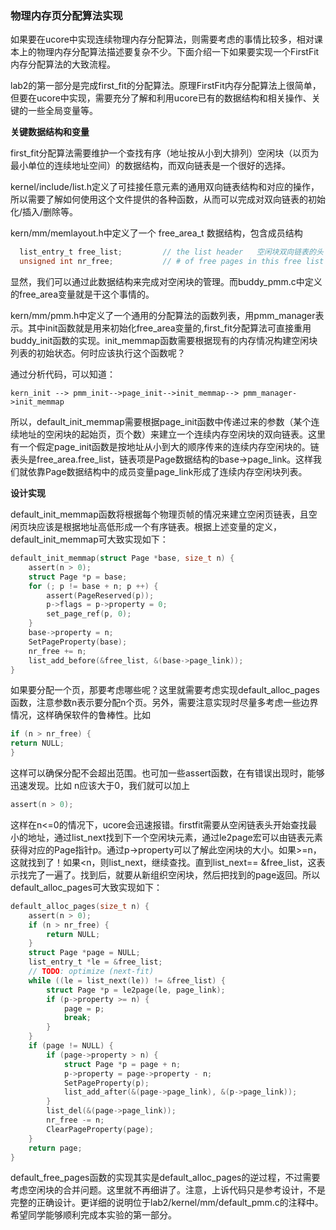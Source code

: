 ### 物理内存页分配算法实现

如果要在ucore中实现连续物理内存分配算法，则需要考虑的事情比较多，相对课本上的物理内存分配算法描述要复杂不少。下面介绍一下如果要实现一个FirstFit内存分配算法的大致流程。

lab2的第一部分是完成first\_fit的分配算法。原理FirstFit内存分配算法上很简单，但要在ucore中实现，需要充分了解和利用ucore已有的数据结构和相关操作、关键的一些全局变量等。

**关键数据结构和变量**

first\_fit分配算法需要维护一个查找有序（地址按从小到大排列）空闲块（以页为最小单位的连续地址空间）的数据结构，而双向链表是一个很好的选择。

kernel/include/list.h定义了可挂接任意元素的通用双向链表结构和对应的操作，所以需要了解如何使用这个文件提供的各种函数，从而可以完成对双向链表的初始化/插入/删除等。

kern/mm/memlayout.h中定义了一个 free\_area\_t 数据结构，包含成员结构
```c
  list_entry_t free_list;         // the list header   空闲块双向链表的头
  unsigned int nr_free;           // # of free pages in this free list  空闲块的总数（以页为单位）
```
显然，我们可以通过此数据结构来完成对空闲块的管理。而buddy\_pmm.c中定义的free\_area变量就是干这个事情的。

kern/mm/pmm.h中定义了一个通用的分配算法的函数列表，用pmm\_manager表示。其中init函数就是用来初始化free\_area变量的,first\_fit分配算法可直接重用buddy\_init函数的实现。init\_memmap函数需要根据现有的内存情况构建空闲块列表的初始状态。何时应该执行这个函数呢？

通过分析代码，可以知道：
```
kern_init --> pmm_init-->page_init-->init_memmap--> pmm_manager->init_memmap
```
所以，default\_init\_memmap需要根据page\_init函数中传递过来的参数（某个连续地址的空闲块的起始页，页个数）来建立一个连续内存空闲块的双向链表。这里有一个假定page\_init函数是按地址从小到大的顺序传来的连续内存空闲块的。链表头是free\_area.free\_list，链表项是Page数据结构的base-\>page\_link。这样我们就依靠Page数据结构中的成员变量page\_link形成了连续内存空闲块列表。

**设计实现**

default\_init\_memmap函数将根据每个物理页帧的情况来建立空闲页链表，且空闲页块应该是根据地址高低形成一个有序链表。根据上述变量的定义，default\_init\_memmap可大致实现如下：

```c
default_init_memmap(struct Page *base, size_t n) {
    assert(n > 0);
    struct Page *p = base;
    for (; p != base + n; p ++) {
        assert(PageReserved(p));
        p->flags = p->property = 0;
        set_page_ref(p, 0);
    }
    base->property = n;
    SetPageProperty(base);
    nr_free += n;
    list_add_before(&free_list, &(base->page_link));
}
```
如果要分配一个页，那要考虑哪些呢？这里就需要考虑实现default\_alloc\_pages函数，注意参数n表示要分配n个页。另外，需要注意实现时尽量多考虑一些边界情况，这样确保软件的鲁棒性。比如
```c
if (n > nr_free) {
return NULL;
}
```
这样可以确保分配不会超出范围。也可加一些assert函数，在有错误出现时，能够迅速发现。比如 n应该大于0，我们就可以加上
```c
assert(n > 0);
```
这样在n<=0的情况下，ucore会迅速报错。firstfit需要从空闲链表头开始查找最小的地址，通过list\_next找到下一个空闲块元素，通过le2page宏可以由链表元素获得对应的Page指针p。通过p-\>property可以了解此空闲块的大小。如果\>=n，这就找到了！如果<n，则list\_next，继续查找。直到list\_next==
&free\_list，这表示找完了一遍了。找到后，就要从新组织空闲块，然后把找到的page返回。所以default\_alloc\_pages可大致实现如下：

```c
default_alloc_pages(size_t n) {
    assert(n > 0);
    if (n > nr_free) {
        return NULL;
    }
    struct Page *page = NULL;
    list_entry_t *le = &free_list;
    // TODO: optimize (next-fit)
    while ((le = list_next(le)) != &free_list) {                                    
        struct Page *p = le2page(le, page_link);
        if (p->property >= n) {
            page = p;
            break;
        }
    }
    if (page != NULL) {
        if (page->property > n) {
            struct Page *p = page + n;
            p->property = page->property - n;
            SetPageProperty(p);
            list_add_after(&(page->page_link), &(p->page_link));
        }
        list_del(&(page->page_link));
        nr_free -= n;
        ClearPageProperty(page);
    }
    return page;
}
```
default\_free\_pages函数的实现其实是default\_alloc\_pages的逆过程，不过需要考虑空闲块的合并问题。这里就不再细讲了。注意，上诉代码只是参考设计，不是完整的正确设计。更详细的说明位于lab2/kernel/mm/default\_pmm.c的注释中。希望同学能够顺利完成本实验的第一部分。
